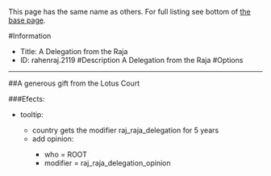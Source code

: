 This page has the same name as others. For full listing see bottom of [the base page](a_delegation_from_the_raja.md).

#Information
 - Title: A Delegation from the Raja
 - ID: rahenraj.2119
#Description
A Delegation from the Raja
#Options

___
##A generous gift from the Lotus Court

###Efects:<ul><li>tooltip:</li><ul><li>country gets the modifier raj_raja_delegation for 5 years</li><li>add opinion:</li><ul><li>who = ROOT</li><li>modifier = raj_raja_delegation_opinion</li></ul></ul></ul>
